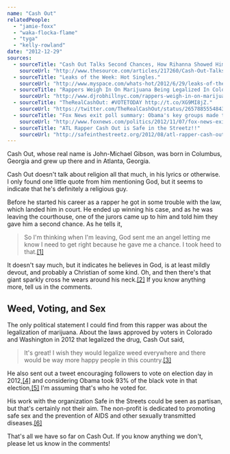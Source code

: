 ```yaml
---
name: "Cash Out"
relatedPeople:
  - "jamie-foxx"
  - "waka-flocka-flame"
  - "tyga"
  - "kelly-rowland"
date: "2012-12-29"
sources:
  - sourceTitle: "Cash Out Talks Second Chances, How Rihanna Showed Him Love, and More."
    sourceUrl: "http://www.thesource.com/articles/217260/Cash-Out-Talks-Second-Chances,-How-Rihanna-Showed-Him-Love,-and-More/"
  - sourceTitle: "Leaks of the Week: Hot Singles."
    sourceUrl: "http://www.myspace.com/whats-hot/2012/6/29/leaks-of-the-week-hot-singles-21"
  - sourceTitle: "Rappers Weigh In On Marijuana Being Legalized In Colorado."
    sourceUrl: "http://www.djrobhillnyc.com/rappers-weigh-in-on-marijuana-being-legalized-in-colorado.php"
  - sourceTitle: "TheRealCashOut: #VOTETODAY http://t.co/XG9MI8jZ."
    sourceUrl: "https://twitter.com/TheRealCashOut/status/265788555484360704"
  - sourceTitle: "Fox News exit poll summary: Obama's key groups made the difference."
    sourceUrl: "http://www.foxnews.com/politics/2012/11/07/fox-news-exit-poll-summary/"
  - sourceTitle: "ATL Rapper Cash Out is Safe in the Streetz!!"
    sourceUrl: "http://safeinthestreetz.org/2012/08/atl-rapper-cash-out-is-safe-in-the-streetz/"
---
```


Cash Out, whose real name is John-Michael Gibson, was born in Columbus, Georgia and grew up there and in Atlanta, Georgia.

Cash Out doesn't talk about religion all that much, in his lyrics or otherwise. I only found one little quote from him mentioning God, but it seems to indicate that he's definitely a religious guy.

Before he started his career as a rapper he got in some trouble with the law, which landed him in court. He ended up winning his case, and as he was leaving the courthouse, one of the jurors came up to him and told him they gave him a second chance. As he tells it,

>So I'm thinking when I'm leaving, God sent me an angel letting me know I need to get right because he gave me a chance. I took heed to that.<a class="source-citation" href="#http://www.thesource.com/articles/217260/Cash-Out-Talks-Second-Chances,-How-Rihanna-Showed-Him-Love,-and-More/" title="Cash Out Talks Second Chances, How Rihanna Showed Him Love, and More.">[1]</a>

It doesn't say much, but it indicates he believes in God, is at least mildly devout, and probably a Christian of some kind. Oh, and then there's that giant sparkly cross he wears around his neck.<a class="source-citation" href="#http://www.myspace.com/whats-hot/2012/6/29/leaks-of-the-week-hot-singles-21" title="Leaks of the Week: Hot Singles.">[2]</a> If you know anything more, tell us in the comments.


## Weed, Voting, and Sex

The only political statement I could find from this rapper was about the legalization of marijuana. About the laws approved by voters in Colorado and Washington in 2012 that legalized the drug, Cash Out said,

>It's great! I wish they would legalize weed everywhere and there would be way more happy people in this country.<a class="source-citation" href="#http://www.djrobhillnyc.com/rappers-weigh-in-on-marijuana-being-legalized-in-colorado.php" title="Rappers Weigh In On Marijuana Being Legalized In Colorado.">[3]</a>

He also sent out a tweet encouraging followers to vote on election day in 2012,<a class="source-citation" href="#https://twitter.com/TheRealCashOut/status/265788555484360704" title="TheRealCashOut: #VOTETODAY http://t.co/XG9MI8jZ.">[4]</a> and considering Obama took 93% of the black vote in that election,<a class="source-citation" href="#http://www.foxnews.com/politics/2012/11/07/fox-news-exit-poll-summary/" title="Fox News exit poll summary: Obama&apos;s key groups made the difference.">[5]</a> I'm assuming that's who he voted for.

His work with the organization Safe in the Streets could be seen as partisan, but that's certainly not their aim. The non-profit is dedicated to promoting safe sex and the prevention of AIDS and other sexually transmitted diseases.<a class="source-citation" href="#http://safeinthestreetz.org/2012/08/atl-rapper-cash-out-is-safe-in-the-streetz/" title="ATL Rapper Cash Out is Safe in the Streetz!!">[6]</a>

That's all we have so far on Cash Out. If you know anything we don't, please let us know in the comments!